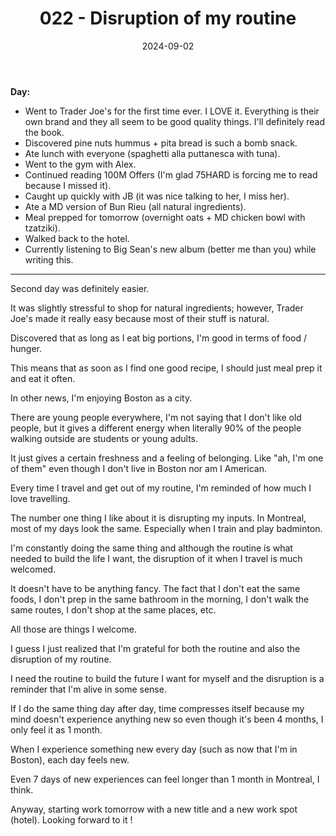 ﻿---
title: 022 - Disruption of my routine
date: 2024-09-02
categories: ["daily"]
tags: posts

---
**Day:**  

- Went to Trader Joe's for the first time ever. I LOVE it. Everything is their own brand and they all seem to be good quality things. I'll definitely read the book.
- Discovered pine nuts hummus + pita bread is such a bomb snack.
- Ate lunch with everyone (spaghetti alla puttanesca with tuna).
- Went to the gym with Alex.
- Continued reading 100M Offers (I'm glad 75HARD is forcing me to read because I missed it).
- Caught up quickly with JB (it was nice talking to her, I miss her).
- Ate a MD version of Bun Rieu (all natural ingredients).
- Meal prepped for tomorrow (overnight oats + MD chicken bowl with tzatziki).
- Walked back to the hotel.
- Currently listening to Big Sean's new album (better me than you) while writing this.
---
Second day was definitely easier.

It was slightly stressful to shop for natural ingredients; however, Trader Joe's made it really easy because most of their stuff is natural.

Discovered that as long as I eat big portions, I'm good in terms of food / hunger.

This means that as soon as I find one good recipe, I should just meal prep it and eat it often.

In other news, I'm enjoying Boston as a city.

There are young people everywhere, I'm not saying that I don't like old people, but it gives a different energy when literally 90% of the people walking outside are students or young adults.

It just gives a certain freshness and a feeling of belonging. Like "ah, I'm one of them" even though I don't live in Boston nor am I American.

Every time I travel and get out of my routine, I'm reminded of how much I love travelling.

The number one thing I like about it is disrupting my inputs. In Montreal, most of my days look the same. Especially when I train and play badminton.

I'm constantly doing the same thing and although the routine is what needed to build the life I want, the disruption of it when I travel is much welcomed.

It doesn't have to be anything fancy. The fact that I don't eat the same foods, I don't prep in the same bathroom in the morning, I don't walk the same routes, I don't shop at the same places, etc.

All those are things I welcome.

I guess I just realized that I'm grateful for both the routine and also the disruption of my routine.

I need the routine to build the future I want for myself and the disruption is a reminder that I'm alive in some sense.

If I do the same thing day after day, time compresses itself because my mind doesn't experience anything new so even though it's been 4 months, I only feel it as 1 month.

When I experience something new every day (such as now that I'm in Boston), each day feels new. 

Even 7 days of new experiences can feel longer than 1 month in Montreal, I think.

Anyway, starting work tomorrow with a new title and a new work spot (hotel). Looking forward to it !






